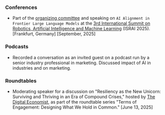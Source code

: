 ### Conferences

- Part of the [organizing committee](https://robotics.spectrumconferences.com/committee) and speaking on `AI Alignment in Frontier Large Language Models` at the [3rd International Summit on Robotics, Artificial Intelligence and Machine Learning](https://robotics.spectrumconferences.com) (ISRAI 2025). [Frankfurt, Germany] [September, 2025]

### Podcasts

- Recorded a conversation as an invited guest on a podcast run by a senior industry professional in marketing. Discussed impact of AI in industries and on marketing.

### Roundtables

- Moderating speaker for a discussion on "Resiliency as the New Unicorn: Surviving and Thriving in an Era of Compound Crises," hosted by [The Digital Economist](https://www.thedigitaleconomist.com/), as part of the roundtable series "Terms of Engagement: Designing What We Hold in Common." [June 13, 2025]

<!--### Workshops 
### Other -->
